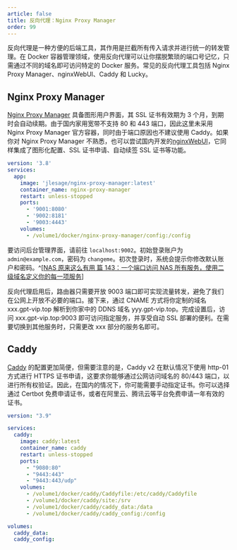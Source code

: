 ```yaml
---
article: false
title: 反向代理：Nginx Proxy Manager
order: 99
---
```


反向代理是一种方便的后端工具，其作用是拦截所有传入请求并进行统一的转发管理。在 Docker 容器管理领域，使用反向代理可以让你摆脱繁琐的端口号记忆，只需通过不同的域名即可访问特定的 Docker 服务。常见的反向代理工具包括 Nginx Proxy Manager、nginxWebUI、Caddy 和 Lucky。

## Nginx Proxy Manager

[Nginx Proxy Manager](https://github.com/jlesage/docker-nginx-proxy-manager) 具备图形用户界面，其 SSL 证书有效期为 3 个月，到期时会自动续期。由于国内家用宽带不支持 80 和 443 端口，因此这里未采用 Nginx Proxy Manager 官方容器，同时由于端口原因也不建议使用 Caddy。如果你对 Nginx Proxy Manager 不熟悉，也可以尝试国内开发的[nginxWebUI](https://www.nginxwebui.cn/product.html)，它同样集成了图形化配置、SSL 证书申请、自动续签 SSL 证书等功能。

```yml
version: '3.8'
services:
  app:
    image: 'jlesage/nginx-proxy-manager:latest'
    container_name: nginx-proxy-manager
    restart: unless-stopped
    ports:
      - '9001:8080'
      - '9002:8181'
      - '9003:4443'
    volumes:
      - /volume1/docker/nginx-proxy-manager/config:/config
```

要访问后台管理界面，请前往 `localhost:9002`。初始登录账户为 `admin@example.com`，密码为 `changeme`。初次登录时，系统会提示你修改默认账户和密码。^[[NAS 原来这么有用 篇 143：一个端口访问 NAS 所有服务，使用二级域名定义你的每一项服务](https://post.smzdm.com/p/az6989nn/)]

反向代理启用后，路由器只需要开放 9003 端口即可实现流量转发，避免了我们在公网上开放不必要的端口。接下来，通过 CNAME 方式将你定制的域名 xxx.gpt-vip.top 解析到你家中的 DDNS 域名 yyy.gpt-vip.top。完成设置后，访问 xxx.gpt-vip.top:9003 即可访问指定服务，并享受自动 SSL 部署的便利。在需要切换到其他服务时，只需更改 xxx 部分的服务名即可。

## Caddy

[Caddy](https://caddyserver.com/) 的配置更加简便，但需要注意的是，Caddy v2 在默认情况下使用 http-01 方式进行 HTTPS 证书申请，这要求你能够通过公网访问域名的 80/443 端口，以进行所有权验证。因此，在国内的情况下，你可能需要手动指定证书。你可以选择通过 Certbot 免费申请证书，或者在阿里云、腾讯云等平台免费申请一年有效的证书。

```yml
version: "3.9"

services:
  caddy:
    image: caddy:latest
    container_name: caddy
    restart: unless-stopped
    ports:
      - "9080:80"
      - "9443:443"
      - "9443:443/udp"
    volumes:
      - /volume1/docker/caddy/Caddyfile:/etc/caddy/Caddyfile
      - /volume1/docker/caddy/site:/srv
      - /volume1/docker/caddy/caddy_data:/data
      - /volume1/docker/caddy/caddy_config:/config

volumes:
  caddy_data:
  caddy_config:
```
